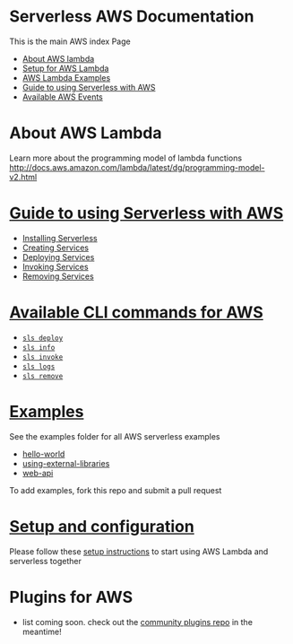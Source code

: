 <!--
title: Serverless AWS Documentation
description: todo
layout: Page
-->

# Serverless AWS Documentation

This is the main AWS index Page

- [About AWS lambda](#about-aws-lambda)
- [Setup for AWS Lambda](./setup.md)
- [AWS Lambda Examples](./examples)
- [Guide to using Serverless with AWS](./guide)
- [Available AWS Events](./events.md)

# About AWS Lambda

Learn more about the programming model of lambda functions http://docs.aws.amazon.com/lambda/latest/dg/programming-model-v2.html

# [Guide to using Serverless with AWS](./guide)

- [Installing Serverless](./guide/01-installing-serverless.md)
- [Creating Services](./guide/creating-services.md)
- [Deploying Services](./guide/deploying-services.md)
- [Invoking Services](./guide/invoking-functions.md)
- [Removing Services](./guide/removing-services.md)

# [Available CLI commands for AWS](./cli)

- [`sls deploy`](./cli/deploy.md)
- [`sls info`](./cli/info.md)
- [`sls invoke`](./cli/invoke.md)
- [`sls logs`](./cli/logs.md)
- [`sls remove`](./cli/remove.md)

# [Examples](./examples)

See the examples folder for all AWS serverless examples

- [hello-world](./examples/hello-world)
- [using-external-libraries](./examples/using-external-libraries)
- [web-api](./examples/web-api)

To add examples, fork this repo and submit a pull request

# [Setup and configuration](./setup.md)

Please follow these [setup instructions](./setup.md) to start using AWS Lambda and serverless together

# Plugins for AWS

- list coming soon. check out the [community plugins repo](https://github.com/serverless/community-plugins) in the meantime!

